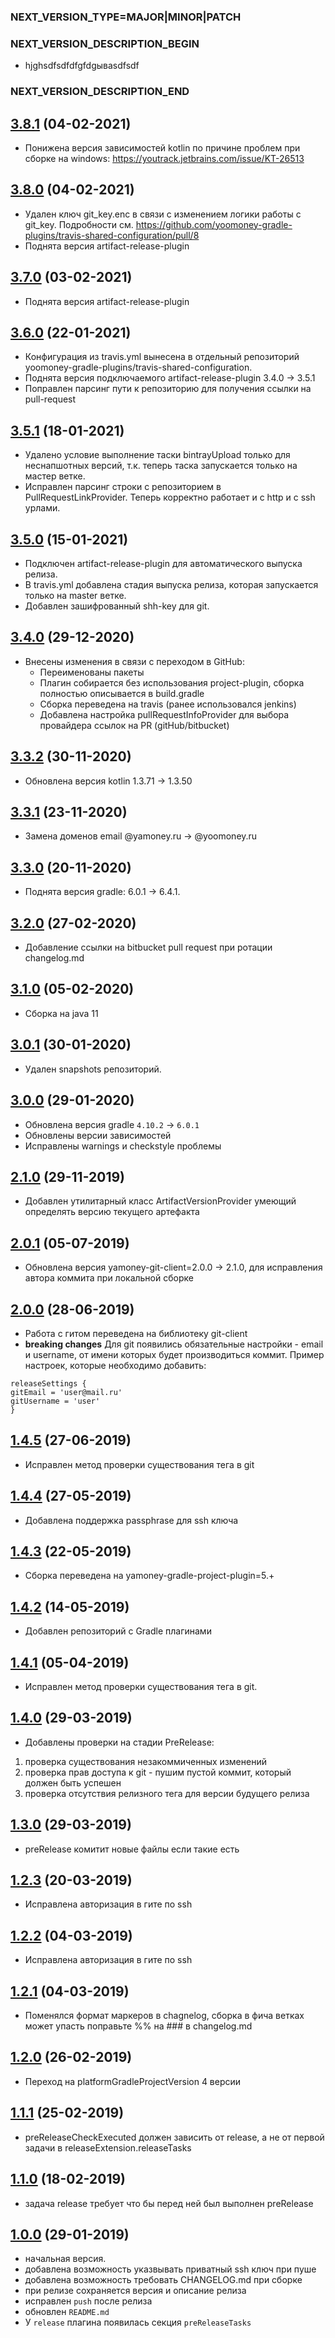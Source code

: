 ### NEXT_VERSION_TYPE=MAJOR|MINOR|PATCH
### NEXT_VERSION_DESCRIPTION_BEGIN
* hjghsdfsdfdfgfdgываsdfsdf
### NEXT_VERSION_DESCRIPTION_END
## [3.8.1](https://github.com/yoomoney-gradle-plugins/artifact-release-plugin/pull/12) (04-02-2021)

* Понижена версия зависимостей kotlin по причине проблем при сборке на windows: https://youtrack.jetbrains.com/issue/KT-26513

## [3.8.0](https://github.com/yoomoney-gradle-plugins/artifact-release-plugin/pull/11) (04-02-2021)

* Удален ключ git_key.enc в связи с изменением логики работы с git_key.
Подробности см. https://github.com/yoomoney-gradle-plugins/travis-shared-configuration/pull/8
* Поднята версия artifact-release-plugin

## [3.7.0](https://api.github.com/repos/yoomoney-gradle-plugins/artifact-release-plugin/pulls/9) (03-02-2021)

* Поднята версия artifact-release-plugin

## [3.6.0](https://github.com/yoomoney-gradle-plugins/artifact-release-plugin/pull/7) (22-01-2021)

* Конфигурация из travis.yml вынесена в отдельный репозиторий yoomoney-gradle-plugins/travis-shared-configuration.
* Поднята версия подключаемого artifact-release-plugin 3.4.0 -> 3.5.1
* Поправлен парсинг пути к репозиторию для получения ссылки на pull-request

## [3.5.1]() (18-01-2021)

* Удалено условие выполнение таски bintrayUpload только для неснапшотных версий, т.к. теперь таска запускается только на мастер ветке.
* Исправлен парсинг строки с репозиторием в PullRequestLinkProvider. Теперь корректно работает и с http и c ssh урлами.

## [3.5.0]() (15-01-2021)

* Подключен artifact-release-plugin для автоматического выпуска релиза.
* В travis.yml добавлена стадия выпуска релиза, которая запускается только на master ветке.
* Добавлен зашифрованный shh-key для git.

## [3.4.0](https://github.com/yoomoney-gradle-plugins/artifact-release-plugin/pull/1) (29-12-2020)
  
* Внесены изменения в связи с переходом в GitHub:
    * Переименованы пакеты
    * Плагин собирается без использования project-plugin, сборка полностью описывается в build.gradle
    * Сборка переведена на travis (ранее использовался jenkins)
    * Добавлена настройка pullRequestInfoProvider для выбора провайдера ссылок на PR (gitHub/bitbucket)

## [3.3.2]() (30-11-2020)

* Обновлена версия kotlin 1.3.71 -> 1.3.50

## [3.3.1]() (23-11-2020)

* Замена доменов email @yamoney.ru -> @yoomoney.ru

## [3.3.0]() (20-11-2020)

* Поднята версия gradle: 6.0.1 -> 6.4.1.

## [3.2.0]() (27-02-2020)

* Добавление ссылки на bitbucket pull request при ротации changelog.md

## [3.1.0]() (05-02-2020)

* Сборка на java 11

## [3.0.1]() (30-01-2020)

* Удален snapshots репозиторий.

## [3.0.0]() (29-01-2020)

* Обновлена версия gradle `4.10.2` -> `6.0.1`
* Обновлены версии зависимостей
* Исправлены warnings и checkstyle проблемы

## [2.1.0]() (29-11-2019)

* Добавлен утилитарный класс ArtifactVersionProvider умеющий определять версию текущего артефакта

## [2.0.1]() (05-07-2019)

* Обновлена версия yamoney-git-client=2.0.0 -> 2.1.0,
для исправления автора коммита при локальной сборке

## [2.0.0]() (28-06-2019)

* Работа с гитом переведена на библиотеку git-client
* **breaking changes** Для git появились обязательные настройки - email и username,
от имени которых будет производиться коммит. Пример настроек, которые необходимо добавить:
```
releaseSettings {
gitEmail = 'user@mail.ru'
gitUsername = 'user'
}
```

## [1.4.5]() (27-06-2019)

* Исправлен метод проверки существования тега в git

## [1.4.4]() (27-05-2019)

* Добавлена поддержка passphrase для ssh ключа

## [1.4.3]() (22-05-2019)

* Сборка переведена на yamoney-gradle-project-plugin=5.+

## [1.4.2]() (14-05-2019)

* Добавлен репозиторий с Gradle плагинами

## [1.4.1]() (05-04-2019)

* Исправлен метод проверки существования тега в git.

## [1.4.0]() (29-03-2019)

* Добавлены проверки на стадии PreRelease:
1) проверка существования незакоммиченных изменений
2) проверка прав доступа к git - пушим пустой коммит, который должен быть успешен
3) проверка отсутствия релизного тега для версии будущего релиза

## [1.3.0]() (29-03-2019)

* preRelease комитит новые файлы если такие есть

## [1.2.3]() (20-03-2019)

* Исправлена авторизация в гите по ssh

## [1.2.2]() (04-03-2019)

* Исправлена авторизация в гите по ssh

## [1.2.1]() (04-03-2019)

* Поменялся формат маркеров в chagnelog, сборка в фича ветках может упасть
поправьте %% на ### в changelog.md

## [1.2.0]() (26-02-2019)

* Переход на platformGradleProjectVersion 4 версии

## [1.1.1]() (25-02-2019)
* preReleaseCheckExecuted должен зависить от release, а не от первой задачи в releaseExtension.releaseTasks

## [1.1.0]() (18-02-2019)
* задача release требует что бы перед ней был выполнен preRelease

## [1.0.0]() (29-01-2019)
* начальная версия.
* добавлена возможность указвывать приватный ssh ключ при пуше
* добавлена возможность требовать CHANGELOG.md при сборке
* при релизе сохраняется версия и описание релиза 
* исправлен `push` после релиза
* обновлен `README.md`
* У `release` плагина появилась секция `preReleaseTasks`